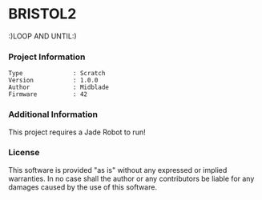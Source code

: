 BRISTOL2
================

:)LOOP AND UNTIL:)

### Project Information
```
Type              : Scratch
Version           : 1.0.0
Author            : Midblade
Firmware          : 42
```

### Additional Information
This project requires a Jade Robot to run!

### License
This software is provided "as is" without any expressed or implied warranties.  In no case shall the author or any contributors be liable for any damages caused by the use of this software.

